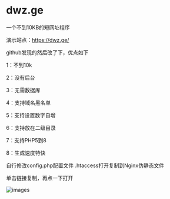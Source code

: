 # dwz.ge
一个不到10KB的短网址程序

演示站点：https://dwz.ge/

github发现的然后改了下，优点如下

1：不到10k

2：没有后台

3：无需数据库

4：支持域名黑名单

5：支持设置数字自增

6：支持放在二级目录

7：支持PHP5到8

8：生成速度特快

自行修改config.php配置文件 .htaccess打开复制到Nginx伪静态文件

单击链接复制，再点一下打开

![images](https://file.lzfh.com/3buw30Gf)

